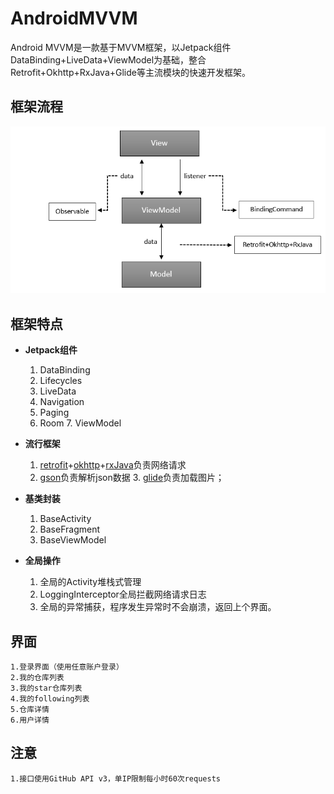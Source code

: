 # AndroidMVVM
Android MVVM是一款基于MVVM框架，以Jetpack组件DataBinding+LiveData+ViewModel为基础，整合Retrofit+Okhttp+RxJava+Glide等主流模块的快速开发框架。

## 框架流程
![](./img/fc.png)

## 框架特点
- **Jetpack组件**

	1. DataBinding
	2. Lifecycles
	3. LiveData
	4. Navigation
	5. Paging
	6. Room
    	7. ViewModel

- **流行框架**

	1. [retrofit](https://github.com/square/retrofit)+[okhttp](https://github.com/square/okhttp)+[rxJava](https://github.com/ReactiveX/RxJava)负责网络请求
	2. [gson](https://github.com/google/gson)负责解析json数据
    	3. [glide](https://github.com/bumptech/glide)负责加载图片；

- **基类封装**

	1. BaseActivity
	2. BaseFragment
    3. BaseViewModel

- **全局操作**

	1. 全局的Activity堆栈式管理
	2. LoggingInterceptor全局拦截网络请求日志
   	3. 全局的异常捕获，程序发生异常时不会崩溃，返回上个界面。

## 界面

    1.登录界面（使用任意账户登录）
    2.我的仓库列表
    3.我的star仓库列表
    4.我的following列表
    5.仓库详情
    6.用户详情

## 注意

    1.接口使用GitHub API v3，单IP限制每小时60次requests
